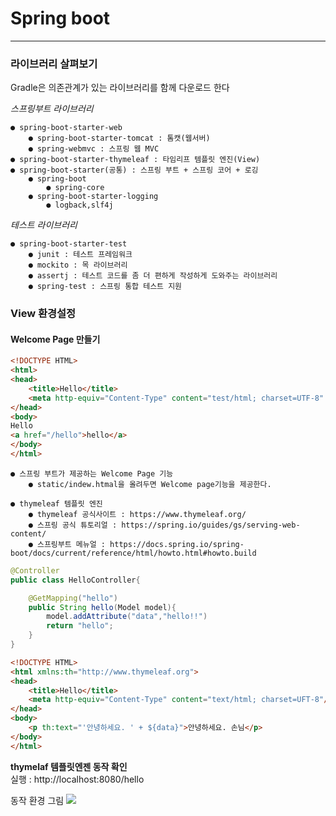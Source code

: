 # Spring boot
---
### 라이브러리 살펴보기
Gradle은 의존관계가 있는 라이브러리를 함께 다운로드 한다

*스프링부트 라이브러리*
```
● spring-boot-starter-web
    ● spring-boot-starter-tomcat : 톰캣(웹서버)
    ● spring-webmvc : 스프링 웹 MVC
● spring-boot-starter-thymeleaf : 타임리프 템플릿 엔진(View)
● spring-boot-starter(공통) : 스프링 부트 + 스프링 코어 + 로깅
    ● spring-boot
        ● spring-core
    ● spring-boot-starter-logging
        ● logback,slf4j
```
*테스트 라이브러리*
```
● spring-boot-starter-test
    ● junit : 테스트 프레임워크
    ● mockito : 목 라이브러리
    ● assertj : 테스트 코드를 좀 더 편하게 작성하게 도와주는 라이브러리
    ● spring-test : 스프링 통합 테스트 지원
```

### View 환경설정
#### Welcome Page 만들기
``` html
<!DOCTYPE HTML>
<html>
<head>
    <title>Hello</title>
    <meta http-equiv="Content-Type" content="test/html; charset=UTF-8" />
</head>
<body>
Hello
<a href="/hello">hello</a>
</body>
</html>
```
```
● 스프링 부트가 제공하는 Welcome Page 기능
    ● static/indew.htmal을 올려두면 Welcome page기능을 제공한다.

● thymeleaf 템플릿 엔진   
    ● thymeleaf 공식사이트 : https://www.thymeleaf.org/
    ● 스프링 공식 튜토리얼 : https://spring.io/guides/gs/serving-web-content/
    ● 스프링부트 메뉴얼 : https://docs.spring.io/spring-boot/docs/current/reference/html/howto.html#howto.build
```
``` java
@Controller
public class HelloController{

    @GetMapping("hello")
    public String hello(Model model){
        model.addAttribute("data","hello!!")
        return "hello";
    }
}
```
``` html
<!DOCTYPE HTML>
<html xmlns:th="http://www.thymeleaf.org">
<head>
    <title>Hello</title>
    <meta http-equiv="Content-Type" content="text/html; charset=UFT-8"/>
</head>
<body>
    <p th:text="'안녕하세요. ' + ${data}">안녕하세요. 손님</p>
</body>
</html>
```
**thymelaf 템플릿엔젠 동작 확인**   
실행 : http://localhost:8080/hello   

동작 환경 그림
![](C:\Users\User\Desktop\배경\스프링부트.JPG)
